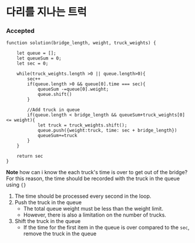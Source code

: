 # 다리를 지나는 트럭
### Accepted
```
function solution(bridge_length, weight, truck_weights) {

    let queue = [];
    let queueSum = 0;
    let sec = 0;

    while(truck_weights.length >0 || queue.length>0){
        sec++
        if(queue.length >0 && queue[0].time === sec){
            queueSum -=queue[0].weight;
            queue.shift()
        }

        //Add truck in queue
        if(queue.length < bridge_length && queueSum+truck_weights[0] <= weight){
            let truck = truck_weights.shift();
            queue.push({weight:truck, time: sec + bridge_length})
            queueSum+=truck
        }
    }

    return sec
}
```


**Note**
how can i know the each truck's time is over to get out of the bridge? For this reason, the time should be recorded with the truck in the queue using `{}`
1. The time should be processed every second in the loop.
2. Push the truck in the queue
	- The total queue weight must be less than the weight limit.
	- However, there is also a limitation on the number of trucks.
3. Shift the truck in the queue
	- If the time for the first item in the queue is over compared to the `sec`, remove the truck in the queue


		